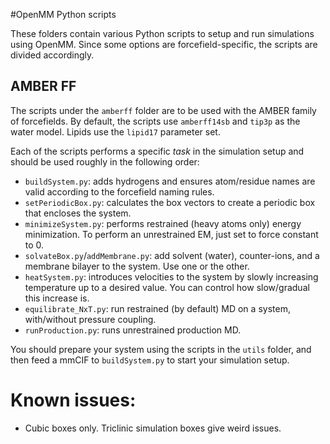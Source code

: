 #OpenMM Python scripts

These folders contain various Python scripts to setup and run simulations
using OpenMM. Since some options are forcefield-specific, the scripts are
divided accordingly.

## AMBER FF
The scripts under the `amberff` folder are to be used with the AMBER family of
forcefields. By default, the scripts use `amberff14sb` and `tip3p` as the water
model. Lipids use the `lipid17` parameter set.

Each of the scripts performs a specific _task_ in the simulation setup and should
be used roughly in the following order:
- `buildSystem.py`: adds hydrogens and ensures atom/residue names are valid according
to the forcefield naming rules.
- `setPeriodicBox.py`: calculates the box vectors to create a periodic box that encloses
the system.
- `minimizeSystem.py`: performs restrained (heavy atoms only) energy minimization. To perform
an unrestrained EM, just set to force constant to 0.
- `solvateBox.py`/`addMembrane.py`: add solvent (water), counter-ions, and a membrane bilayer
to the system. Use one or the other.
- `heatSystem.py`: introduces velocities to the system by slowly increasing temperature up to
a desired value. You can control how slow/gradual this increase is.
- `equilibrate_NxT.py`: run restrained (by default) MD on a system, with/without pressure coupling.
- `runProduction.py`: runs unrestrained production MD.

You should prepare your system using the scripts in the `utils` folder, and then feed a mmCIF
to `buildSystem.py` to start your simulation setup.

# Known issues:
  - Cubic boxes only. Triclinic simulation boxes give weird issues.

